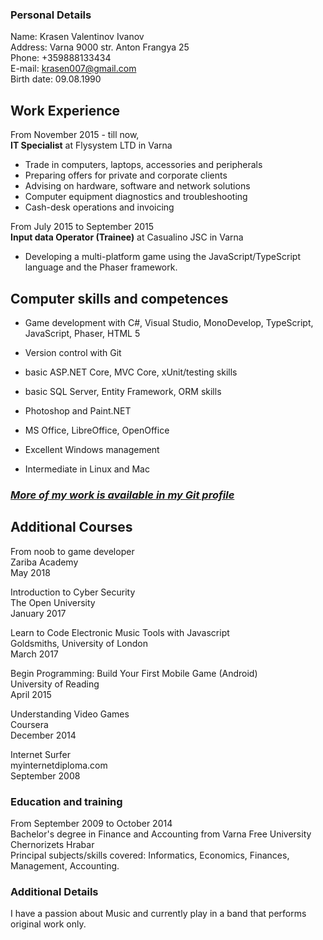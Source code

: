 ### Personal Details	
 
Name: Krasen Valentinov Ivanov  
Address: Varna 9000 str. Anton Frangya 25  
Phone:	+359888133434  
E-mail:	krasen007@gmail.com  
Birth date:	09.08.1990  

## Work Experience

From November 2015 - till now,  
**IT Specialist** at Flysystem LTD in Varna  
- Trade in computers, laptops, accessories and peripherals
- Preparing offers for private and corporate clients
- Advising on hardware, software and network solutions
- Computer equipment diagnostics and troubleshooting
- Cash-desk operations and invoicing

From July 2015 to September 2015  
**Input data Operator (Trainee)** at Casualino JSC in Varna  
- Developing a multi-platform game using the JavaScript/TypeScript language and the Phaser framework.

## Computer skills and competences	

- Game development with C#, Visual Studio, MonoDevelop, TypeScript, JavaScript, Phaser, HTML 5
- Version control with Git
- basic ASP.NET Core, MVC Core, xUnit/testing skills
- basic SQL Server, Entity Framework, ORM skills

- Photoshop and Paint.NET
- MS Office, LibreOffice, OpenOffice
- Excellent Windows management
- Intermediate in Linux and Mac

### **_[More of my work is available in my Git profile](https://github.com/Krasen007)_**

## Additional Courses	

From noob to game developer  
Zariba Academy  
May 2018  

Introduction to Cyber Security  
The Open University  
January 2017  

Learn to Code Electronic Music Tools with Javascript  
Goldsmiths, University of London  
March 2017  

Begin Programming: Build Your First Mobile Game (Android)  
University of Reading  
April 2015  

Understanding Video Games  
Coursera  
December 2014  

Internet Surfer  
myinternetdiploma.com  
September 2008  

### Education and training	 

From September 2009 to October 2014  
Bachelor's degree in Finance and Accounting from Varna Free University Chernorizets Hrabar  
Principal subjects/skills covered:	Informatics, Economics, Finances, Management, Accounting.

### Additional Details

I have a passion about Music and currently play in a band that performs original work only.
